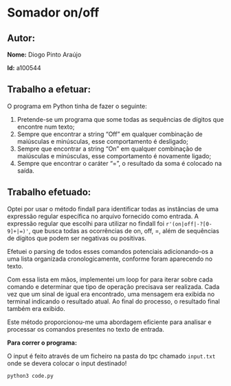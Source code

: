 
# Somador on/off

## Autor:

**Nome:** Diogo Pinto Araújo

**Id:** a100544

## Trabalho a efetuar:

O programa em Python tinha de fazer o seguinte:

1. Pretende-se um programa que some todas as sequências de dígitos que encontre num texto;
2. Sempre que encontrar a string “Off” em qualquer combinação de maiúsculas e minúsculas, esse comportamento é desligado;
3. Sempre que encontrar a string “On” em qualquer combinação de maiúsculas e minúsculas, esse comportamento é novamente ligado;
4. Sempre que encontrar o caráter “=”, o resultado da soma é colocado na saída.

## Trabalho efetuado:

Optei por usar o método findall para identificar todas as instâncias de uma expressão regular específica no arquivo fornecido como entrada. A expressão regular que escolhi para utilizar no findall foi `r'(on|off|-?[0-9]+|=)'`, que busca todas as ocorrências de on, off, =, além de sequências de dígitos que podem ser negativas ou positivas.

Efetuei o parsing de todos esses comandos potenciais adicionando-os a uma lista organizada cronologicamente, conforme foram aparecendo no texto.

Com essa lista em mãos, implementei um loop for para iterar sobre cada comando e determinar que tipo de operação precisava ser realizada. Cada vez que um sinal de igual era encontrado, uma mensagem era exibida no terminal indicando o resultado atual. Ao final do processo, o resultado final também era exibido.

Este método proporcionou-me uma abordagem eficiente para analisar e processar os comandos presentes no texto de entrada.

**Para correr o programa:** 

O input é feito através de um ficheiro na pasta do tpc chamado `input.txt` onde se devera colocar o input destinado!

```python3 code.py```
